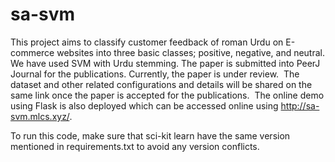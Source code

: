 # sa-svm
This project aims to classify customer feedback of roman Urdu on E-commerce websites into three basic classes; positive, negative, and neutral. We have used SVM with Urdu stemming. The paper is submitted into PeerJ Journal for the publications. Currently, the paper is under review.  The dataset and other related configurations and details will be shared on the same link once the paper is accepted for the publications.  The online demo using Flask is also deployed which can be accessed online using http://sa-svm.mlcs.xyz/.

To run this code, make sure that sci-kit learn have the same version mentioned in requirements.txt to avoid any version conflicts.
